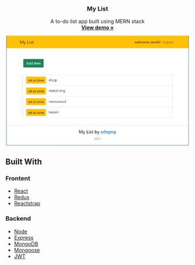 <p align="center">
  <h3 align="center">My List</h3>

  <p align="center">
    A to-do list app built using MERN stack
    <br />
    <a href="https://my-list-by-srhqmp.herokuapp.com/"><strong>View demo »</strong></a>
  </p>

  <div align="center">
    <a href="https://my-list-by-srhqmp.herokuapp.com/">
    <img src="./img/img-1.PNG" alt="project image" width="500" height="auto">
  </a>
  </div>
</p>

## Built With

### Frontent

- [React](https://reactjs.org/)
- [Redux](https://redux.js.org/)
- [Reactstrap](https://reactstrap.github.io/)

### Backend

- [Node](https://nodejs.org/en/)
- [Express](https://expressjs.com/)
- [MongoDB](https://www.mongodb.com/)
- [Mongoose](https://mongoosejs.com/)
- [JWT](https://jwt.io/)
